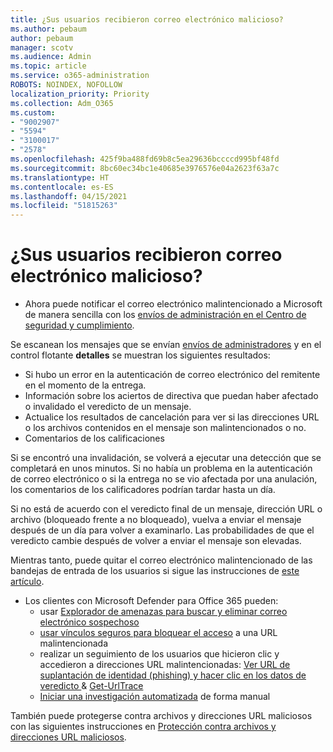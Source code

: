 ```yaml
---
title: ¿Sus usuarios recibieron correo electrónico malicioso?
ms.author: pebaum
author: pebaum
manager: scotv
ms.audience: Admin
ms.topic: article
ms.service: o365-administration
ROBOTS: NOINDEX, NOFOLLOW
localization_priority: Priority
ms.collection: Adm_O365
ms.custom:
- "9002907"
- "5594"
- "3100017"
- "2578"
ms.openlocfilehash: 425f9ba488fd69b8c5ea29636bccccd995bf48fd
ms.sourcegitcommit: 8bc60ec34bc1e40685e3976576e04a2623f63a7c
ms.translationtype: HT
ms.contentlocale: es-ES
ms.lasthandoff: 04/15/2021
ms.locfileid: "51815263"
---
```

# <a name="did-your-users-receive-malicious-email"></a>¿Sus usuarios recibieron correo electrónico malicioso?

- Ahora puede notificar el correo electrónico malintencionado a Microsoft de manera sencilla con los [envíos de administración en el Centro de seguridad y cumplimiento](https://sip.protection.office.com/reportsubmission).

Se escanean los mensajes que se envían [envíos de administradores](https://sip.protection.office.com/reportsubmission) y en el control flotante **detalles** se muestran los siguientes resultados:

- Si hubo un error en la autenticación de correo electrónico del remitente en el momento de la entrega.
- Información sobre los aciertos de directiva que puedan haber afectado o invalidado el veredicto de un mensaje.
- Actualice los resultados de cancelación para ver si las direcciones URL o los archivos contenidos en el mensaje son malintencionados o no.
- Comentarios de los calificaciones

Si se encontró una invalidación, se volverá a ejecutar una detección que se completará en unos minutos. Si no había un problema en la autenticación de correo electrónico o si la entrega no se vio afectada por una anulación, los comentarios de los calificadores podrían tardar hasta un día.

Si no está de acuerdo con el veredicto final de un mensaje, dirección URL o archivo (bloqueado frente a no bloqueado), vuelva a enviar el mensaje después de un día para volver a examinarlo. Las probabilidades de que el veredicto cambie después de volver a enviar el mensaje son elevadas.

Mientras tanto, puede quitar el correo electrónico malintencionado de las bandejas de entrada de los usuarios si sigue las instrucciones de [este artículo](https://docs.microsoft.com/microsoft-365/compliance/search-for-and-delete-messages-in-your-organization).

- Los clientes con Microsoft Defender para Office 365 pueden:
    - usar [Explorador de amenazas para buscar y eliminar correo electrónico sospechoso](https://docs.microsoft.com/microsoft-365/security/office-365-security/investigate-malicious-email-that-was-delivered)
    - [usar vínculos seguros para bloquear el acceso](https://docs.microsoft.com/microsoft-365/security/office-365-security/atp-safe-links) a una URL malintencionada
    - realizar un seguimiento de los usuarios que hicieron clic y accedieron a direcciones URL malintencionadas: [Ver URL de suplantación de identidad (phishing) y hacer clic en los datos de veredicto ](https://docs.microsoft.com/microsoft-365/security/office-365-security/threat-explorer) & [Get-UrlTrace](https://docs.microsoft.com/powershell/module/exchange/get-urltrace)
    - [Iniciar una investigación automatizada](https://docs.microsoft.com/microsoft-365/security/office-365-security/automated-investigation-response-office) de forma manual

También puede protegerse contra archivos y direcciones URL maliciosos con las siguientes instrucciones en [Protección contra archivos y direcciones URL maliciosos](https://docs.microsoft.com/microsoft-365/security/office-365-security/protect-against-threats).
